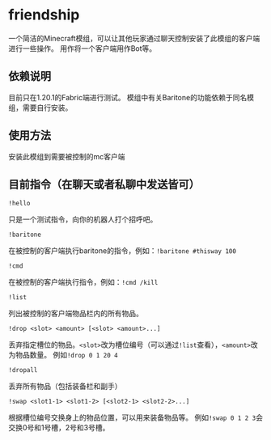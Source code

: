 # friendship
一个简洁的Minecraft模组，可以让其他玩家通过聊天控制安装了此模组的客户端进行一些操作。
用作将一个客户端用作Bot等。

## 依赖说明
目前只在1.20.1的Fabric端进行测试。
模组中有关Baritone的功能依赖于同名模组，需要自行安装。

## 使用方法
安装此模组到需要被控制的mc客户端

## 目前指令（在聊天或者私聊中发送皆可）
```
!hello
```
只是一个测试指令，向你的机器人打个招呼吧。

```
!baritone
```
在被控制的客户端执行baritone的指令，例如：`!baritone #thisway 100`

```
!cmd
```
在被控制的客户端执行指令，例如：`!cmd /kill`

```
!list
```
列出被控制的客户端物品栏内的所有物品。

```
!drop <slot> <amount> [<slot> <amount>...]
```
丢弃指定槽位的物品。`<slot>`改为槽位编号（可以通过`!list`查看），`<amount>`改为物品数量。
例如`!drop 0 1 20 4`

```
!dropall
```
丢弃所有物品（包括装备栏和副手）
```
!swap <slot1-1> <slot1-2> [<slot2-1> <slot2-2>...]
```
根据槽位编号交换身上的物品位置，可以用来装备物品等。
例如`!swap 0 1 2 3`会交换0号和1号槽，2号和3号槽。